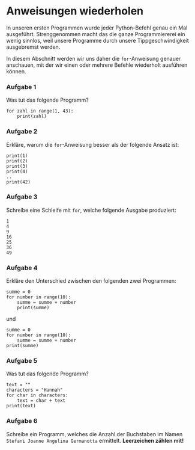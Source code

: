 
# Anweisungen wiederholen

In unseren ersten Programmen wurde jeder Python-Befehl genau ein Mal ausgeführt. Strenggenommen macht das die ganze Programmiererei ein wenig sinnlos, weil unsere Programme durch unsere Tippgeschwindigkeit ausgebremst werden.

In diesem Abschnitt werden wir uns daher die `for`-Anweisung genauer anschauen, mit der wir einen oder mehrere Befehle wiederholt ausführen können.


### Aufgabe 1

Was tut das folgende Programm?

    for zahl in range(1, 43):
        print(zahl)


### Aufgabe 2

Erkläre, warum die `for`-Anweisung besser als der folgende Ansatz ist:

    print(1)
    print(2)
    print(3)
    print(4)
    ..
    print(42)


### Aufgabe 3

Schreibe eine Schleife mit `for`, welche folgende Ausgabe produziert:

    1
    4
    9
    16
    25
    36
    49


### Aufgabe 4

Erkläre den Unterschied zwischen den folgenden zwei Programmen:

    summe = 0
    for number in range(10):
        summe = summe + number
        print(summe)

und

    summe = 0
    for number in range(10):
        summe = summe + number
    print(summe)


### Aufgabe 5

Was tut das folgende Programm?

    text = ""
    characters = "Hannah"
    for char in characters:
        text = char + text
    print(text)


### Aufgabe 6

Schreibe ein Programm, welches die Anzahl der Buchstaben im Namen `Stefani Joanne Angelina Germanotta` ermittelt. **Leerzeichen zählen mit!**
